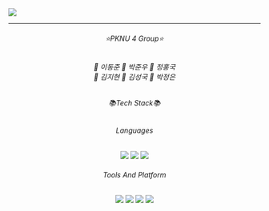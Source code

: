 
<!--

**Here are some ideas to get you started:**

🙋‍♀️ A short introduction - what is your organization all about?
🌈 Contribution guidelines - how can the community get involved?
👩‍💻 Useful resources - where can the community find your docs? Is there anything else the community should know?
🍿 Fun facts - what does your team eat for breakfast?
🧙 Remember, you can do mighty things with the power of [Markdown](https://docs.github.com/github/writing-on-github/getting-started-with-writing-and-formatting-on-github/basic-writing-and-formatting-syntax)
-->

<img src="https://capsule-render.vercel.app/api?type=waving&color=auto&height=300&section=header&text=Orca%20Project&fontSize=90" />
<hr/>
<h6 align="center">⭐PKNU 4 Group⭐</h6>
<h6 align="center">
🌱 이동준
🌱 박준우
🌱 정홍국
<br/>
🌱 김지현
🌱 김성국
🌱 박정은
</h6>
<h6 align="center">📚Tech Stack📚</h6>
<h6 align="center">Languages</h6>
<div align="center">
 	<img src="https://img.shields.io/badge/java-007396?style=flat&logo=java&logoColor=white" />
	<img src="https://img.shields.io/badge/HTML5-E34F26?style=flat&logo=HTML5&logoColor=white" />
	<img src="https://img.shields.io/badge/CSS3-1572B6?style=flat&logo=CSS3&logoColor=white" />
</div>

<h6 align="center">Tools And Platform</h6>
<div align="center">
 	<img src="https://img.shields.io/badge/Eclipse%20IDE-2C2255?style=flat&logo=Eclipse%20IDE&logoColor=white" />
	<img src="https://img.shields.io/badge/Visual%20Studio%20Code-007ACC?style=flat&logo=Visual%20Studio%20Code&logoColor=white" />
	<img src="https://img.shields.io/badge/Notion-000000?style=flat&logo=Notion&logoColor=white" />
	<img src="https://img.shields.io/badge/GitHub-181717?style=flat&logo=GitHub&logoColor=white" />
</div>
<br/>
